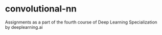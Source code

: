 # convolutional-nn

Assignments as a part of the fourth course of Deep Learning Specialization by deeplearning.ai

